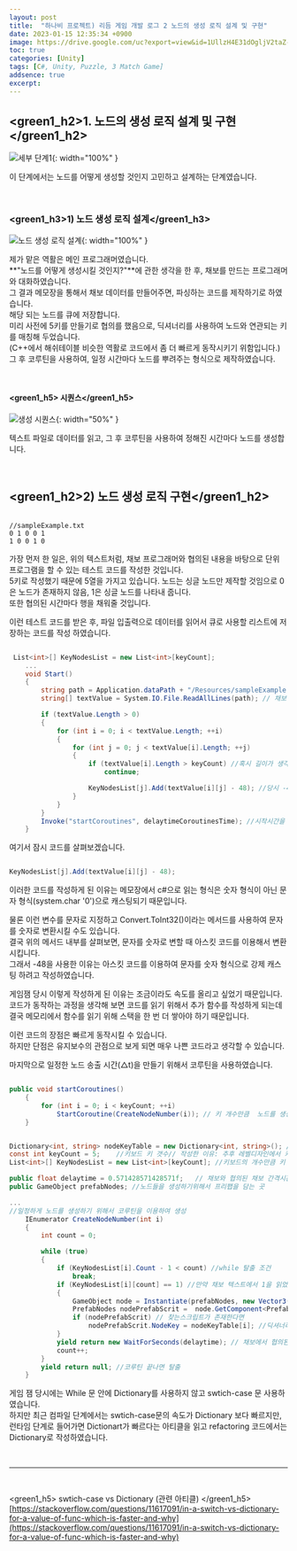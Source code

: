 ```yaml
---
layout: post
title:  "하나비 프로젝트) 리듬 게임 개발 로그 2 노드의 생성 로직 설계 및 구현"
date: 2023-01-15 12:35:34 +0900
image: https://drive.google.com/uc?export=view&id=1UllzH4E31dOgljV2taZ-_y-UhLR9N8rH
toc: true
categories: [Unity]
tags: [C#, Unity, Puzzle, 3 Match Game]
addsence: true
excerpt: 
---
```


## <green1_h2>1. 노드의 생성 로직 설계 및 구현</green1_h2>

![세부 단계1](https://drive.google.com/uc?export=view&id=1UllzH4E31dOgljV2taZ-_y-UhLR9N8rH){: width="100%" }

이 단계에서는 노드를 어떻게 생성할 것인지 고민하고 설계하는 단계였습니다.  

<br>

### <green1_h3>1) 노드 생성 로직 설계</green1_h3>

![노드 생성 로직 설계](https://drive.google.com/uc?export=view&id=1VINXpIa33UaenKSAllY0yLIsREh_G65W){: width="100%" }

제가 맡은 역활은 메인 프로그래머였습니다.  
**"노드를 어떻게 생성시킬 것인지?"**에 관한 생각을 한 후, 채보를 만드는 프로그래머와 대화하였습니다.  
그 결과 메모장을 통해서 채보 데이터를 만들어주면, 파싱하는 코드를 제작하기로 하였습니다.  
해당 되는 노드를 큐에 저장합니다.  
미리 사전에 5키를 만들기로 협의를 했음으로, 딕셔너리를 사용하여 노드와 연관되는 키를 매칭해 두었습니다.  
(C++에서 해쉬테이블 비슷한 역활로 코드에서 좀 더 빠르게 동작시키기 위함입니다.)  
그 후 코루틴을 사용하여, 일정 시간마다 노드를 뿌려주는 형식으로 제작하였습니다.  

<br>

#### <green1_h5> 시퀀스</green1_h5>


![생성 시퀀스](https://drive.google.com/uc?export=view&id=10BgqeNt2baV9WrggZgSiCAwGA_g2rdkx){: width="50%" }

텍스트 파일로 데이터를 읽고, 그 후 코루틴을 사용하여 정해진 시간마다 노드를 생성합니다.

<br>

## <green1_h2>2) 노드 생성 로직 구현</green1_h2>

```

//sampleExample.txt
0 1 0 0 1
1 0 0 1 0

```

가장 먼저 한 일은, 위의 텍스트처럼, 채보 프로그래머와 협의된 내용을 바탕으로 단위 프로그램을 할 수 있는 테스트 코드를 작성한 것입니다.  
5키로 작성했기 때문에 5열을 가지고 있습니다.
노드는 싱글 노드만 제작할 것임으로 0은 노드가 존재하지 않음, 1은 싱글 노드를 나타내 줍니다.  
또한 협의된 시간마다 행을 채워줄 것입니다.

이런 테스트 코드를 받은 후, 파일 입출력으로 데이터를 읽어서 큐로 사용할 리스트에 저장하는 코드를 작성 하였습니다.  


```c#

 List<int>[] KeyNodesList = new List<int>[keyCount]; 
    ...
    void Start()
    {
        string path = Application.dataPath + "/Resources/sampleExample.txt"; //채보 파일이 위치한 유니티 빌드또는 프로젝트 상대 경로
        string[] textValue = System.IO.File.ReadAllLines(path); // 채보 파일 읽어오기

        if (textValue.Length > 0)
        {
            for (int i = 0; i < textValue.Length; ++i)
            {
                for (int j = 0; j < textValue[i].Length; ++j)
                {
                    if (textValue[i].Length > keyCount) //혹시 길이가 생각한 키노드보다 넘어간다면 에러나지 않게 코딩
                        continue;

                    KeyNodesList[j].Add(textValue[i][j] - 48); //당시 -48을한 이유: 아스키 코드를 이용하여 작성한 키 system.char 를 system.int 로 빠르게 변환시킬수 있는 효과가 있어서 작성
                }
            }
        }
        Invoke("startCoroutines", delaytimeCoroutinesTime); //시작시간을 좀더 딜레이 시키기 위해서
    }

```

여기서 잠시 코드를 살펴보겠습니다.  

```c#

KeyNodesList[j].Add(textValue[i][j] - 48);

```

이러한 코드를 작성하게 된 이유는 메모장에서 c#으로 읽는 형식은 숫자 형식이 아닌 문자 형식(system.char '0')으로 캐스팅되기 때문입니다.  

물론 이런 변수를 문자로 지정하고 Convert.ToInt32()이라는 메서드를 사용하여 문자를 숫자로 변환시킬 수도 있습니다.  
결국 위의 메서드 내부를 살펴보면, 문자를 숫자로 변할 때 아스킷 코드를 이용해서 변환시킵니다.  
그래서 -48을 사용한 이유는 아스킷 코드를 이용하여 문자를 숫자 형식으로 강제 캐스팅 하려고 작성하였습니다.  

게임잼 당시 이렇게 작성하게 된 이유는 조금이라도 속도를 올리고 싶었기 때문입니다.  
코드가 동작하는 과정을 생각해 보면 코드를 읽기 위해서 추가 함수를 작성하게 되는데 결국 메모리에서 함수를 읽기 위해 스택을 한 번 더 쌓아야 하기 때문입니다.  

이런 코드의 장점은 빠르게 동작시킬 수 있습니다.  
하지만 단점은 유지보수의 관점으로 보게 되면 매우 나쁜 코드라고 생각할 수 있습니다.  

마지막으로  일정한 노드 송출 시간(△t)을 만들기 위해서 코루틴을 사용하였습니다.  


```c#

public void startCoroutines()
    {
        for (int i = 0; i < keyCount; ++i)
            StartCoroutine(CreateNodeNumber(i)); // 키 개수만큼  노드를 생성하기위해서 코루틴 작성
    }

```

```c#

Dictionary<int, string> nodeKeyTable = new Dictionary<int, string>(); //node에 원하는 key 값을 
const int keyCount = 5;    //키보드 키 갯수// 작성한 이유: 추후 레벨디자인에서 키보드 변화 할 수 있도록 변경
List<int>[] KeyNodesList = new List<int>[keyCount]; //키보드의 개수만큼 키 노드들을 담은 리스트를 생성

public float delaytime = 0.571428571428571f;   // 채보와 협의된 채보 간격시간 
public GameObject prefabNodes; //노드들을 생성하기위해서 프리팹을 담는 곳

...
//일정하게 노드를 생성하기 위해서 코루틴을 이용하여 생성
    IEnumerator CreateNodeNumber(int i)
    {
        int count = 0;

        while (true)
        {
            if (KeyNodesList[i].Count - 1 < count) //while 탈출 조건
                break;
            if (KeyNodesList[i][count] == 1) //만약 채보 텍스트에서 1을 읽었다면 
            {
                GameObject node = Instantiate(prefabNodes, new Vector3(-3+(2*i), -5, 0), Quaternion.identity) as GameObject; //프리팹 노드를 생성
                PrefabNodes nodePrefabScrit =  node.GetComponent<PrefabNodes>(); //prefabNodes의 스크립트 붙이기
                if (nodePrefabScrit) // 찾는스크립트가 존재한다면
                    nodePrefabScrit.NodeKey = nodeKeyTable[i]; //딕셔너리를 이용한 맵핑 테이블로 좀더 성능 최적화
            }
            yield return new WaitForSeconds(delaytime); // 채보에서 협의된 시간만큼 지연
            count++;
        }
        yield return null; //코루틴 끝나면 탈출
    }

```

게임 잼 당시에는 While 문 안에  Dictionary를 사용하지 않고 swtich-case 문 사용하였습니다.  
하지만 최근 컴파일 단계에서는 swtich-case문의 속도가 Dictionary 보다 빠르지만, 런타임 단계로 들어가면 Dictionart가 빠르다는 아티클을 읽고  refactoring 코드에서는 Dictionary로 작성하였습니다.  

<br>

---

<br>

<span><green1_h5> swtich-case  vs Dictionary   (관련 아티클) </green1_h5>
[https://stackoverflow.com/questions/11617091/in-a-switch-vs-dictionary-for-a-value-of-func-which-is-faster-and-why](https://stackoverflow.com/questions/11617091/in-a-switch-vs-dictionary-for-a-value-of-func-which-is-faster-and-why) </span>

